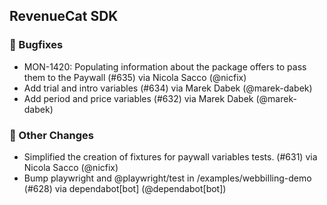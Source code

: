 ## RevenueCat SDK
### 🐞 Bugfixes
* MON-1420: Populating information about the package offers to pass them to the Paywall  (#635) via Nicola Sacco (@nicfix)
* Add trial and intro variables (#634) via Marek Dabek (@marek-dabek)
* Add period and price variables (#632) via Marek Dabek (@marek-dabek)

### 🔄 Other Changes
* Simplified the creation of fixtures for paywall variables tests. (#631) via Nicola Sacco (@nicfix)
* Bump playwright and @playwright/test in /examples/webbilling-demo (#628) via dependabot[bot] (@dependabot[bot])
